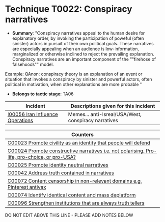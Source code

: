 # Technique T0022: Conspiracy narratives

* **Summary**: "Conspiracy narratives appeal to the human desire for explanatory order, by invoking the participation of poweful (often sinister) actors in pursuit of their own political goals. These narratives are especially appealing when an audience is low-information, marginalized or otherwise inclined to reject the prevailing explanation. Conspiracy narratives are an important component of the ""firehose of falsehoods"" model.   

Example: QAnon: conspiracy theory is an explanation of an event or situation that invokes a conspiracy by sinister and powerful actors, often political in motivation, when other explanations are more probable "

* **Belongs to tactic stage**: TA06


| Incident | Descriptions given for this incident |
| -------- | -------------------- |
| [I00056 Iran Influence Operations](../incidents/I00056.md) | Memes... anti-Isreal/USA/West, conspiracy narratives |



| Counters |
| -------- |
| [C00023 Promote civility as an identity that people will defend](../counters/C00023.md) |
| [C00024 Promote constructive narratives i.e. not polarising.  Pro-life, pro-choice, or pro-USA?](../counters/C00024.md) |
| [C00025 Promote identity neutral narratives](../counters/C00025.md) |
| [C00042 Address truth contained in narratives](../counters/C00042.md) |
| [C00072 Content censorship in non-relevant domains e.g. Pinterest antivax](../counters/C00072.md) |
| [C00074 Identify identical content and mass deplatform](../counters/C00074.md) |
| [C00096 Strengthen institutions that are always truth tellers](../counters/C00096.md) |


DO NOT EDIT ABOVE THIS LINE - PLEASE ADD NOTES BELOW